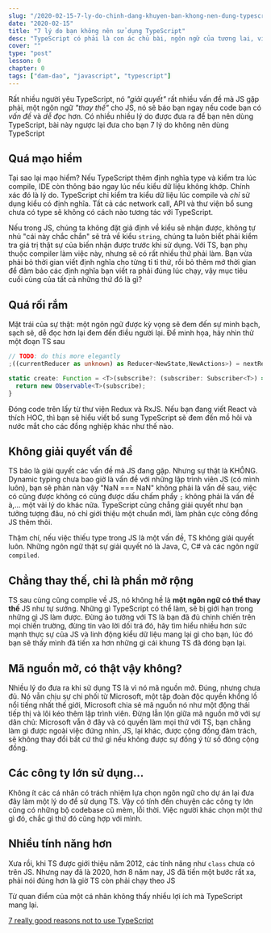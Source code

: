 ```yaml
---
slug: "/2020-02-15-7-ly-do-chinh-dang-khuyen-ban-khong-nen-dung-typescript"
date: "2020-02-15"
title: "7 lý do bạn không nên sử dụng TypeScript"
desc: "TypeScript có phải là con ác chủ bài, ngôn ngữ của tương lai, viết TypeScript thì mọi thứ sẽ không thể nào còn lỗi, những lý do khiến bạn phải suy nghĩ lại những nhận định trên"
cover: ""
type: "post"
lesson: 0
chapter: 0
tags: ["dam-dao", "javascript", "typescript"]
---
```



Rất nhiều người yêu TypeScript, nó *"giải quyết"* rất nhiều vấn đề mà JS gặp phải, một ngôn ngữ *"thay thế"* cho JS, nó sẽ báo bạn ngay nếu code bạn có *vấn đề* và *dễ đọc* hơn. Có nhiều nhiều lý do được đưa ra để bạn nên dùng TypeScript, bài này ngược lại đưa cho bạn 7 lý do không nên dùng TypeScript

## Quá mạo hiểm

Tại sao lại mạo hiểm? Nếu TypeScript thêm định nghĩa type và kiểm tra lúc compile, IDE còn thông báo ngay lúc nếu kiểu dữ liệu không khớp. Chính xác đó là lý do. TypeScript chỉ kiểm tra kiểu dữ liệu lúc compile và *chỉ* sử dụng kiểu có định nghĩa. Tất cả các network call, API và thư viện bổ sung chưa có type sẽ không có cách nào tương tác với TypeScript.

Nếu trong JS, chúng ta không đặt giả định về kiểu sẽ nhận được, không tự nhủ "cái này chắc chắn" sẽ trả về kiểu `string`, chúng ta luôn biết phải kiểm tra giá trị thật sự của biến nhận được trước khi sử dụng. Với TS, bạn phụ thuộc compiler làm việc này, nhưng sẽ có rất nhiều thứ phải làm. Bạn vừa phải bỏ thời gian viết định nghĩa cho từng tỉ tỉ thứ, rồi bỏ thêm mớ thời gian để đảm bảo các định nghĩa bạn viết ra phải đúng lúc chạy, vậy mục tiêu cuối cùng của tất cả những thứ đó là gì?

## Quá rối rắm

Mặt trái của sự thật: một ngôn ngữ được kỳ vọng sẽ đem đến sự minh bạch, sạch sẽ, dễ đọc hơn lại đem đến điều người lại. Để minh họa, hãy nhìn thử một đoạn TS sau

```ts
// TODO: do this more elegantly
;((currentReducer as unknown) as Reducer<NewState,NewActions>) = nextReducer

static create: Function = <T>(subscribe?: (subscriber: Subscriber<T>) => TeardownLogic) => {
  return new Observable<T>(subscribe);
}
```

Đóng code trên lấy từ thư viện Redux và RxJS. Nếu bạn đang viết React và thích HOC, thì bạn sẽ hiểu viết bổ sung TypeScript sẽ đem đến mồ hôi và nước mắt cho các đồng nghiệp khác như thế nào.

## Không giải quyết vấn đề

TS bảo là giải quyết các vấn đề mà JS đang gặp. Nhưng sự thật là KHÔNG. Dynamic typing chưa bao giờ là vấn đề với những lập trình viên JS (có mình luôn), bạn sẽ phàn nàn vậy "NaN === NaN" không phải là vấn đề sau, việc có cũng được không có cũng được dấu chấm phẩy `;` không phải là vấn đề à,... một vài lý do khác nữa. TypeScript cũng chẳng giải quyết như bạn tưởng tượng đâu, nó chỉ giới thiệu một chuẩn mới, làm phân cực công đồng JS thêm thôi.

Thậm chí, nếu việc thiếu type trong JS là một vấn đề, TS không giải quyết luôn. Những ngôn ngữ thật sự giải quyết nó là Java, C, C# và các ngôn ngữ `compiled`.

## Chẳng thay thế, chỉ là phần mở rộng

TS sau cùng cũng complie về JS, nó không hề là **một ngôn ngữ có thể thay thế** JS như tự sướng. Những gì TypeScript có thể làm, sẽ bị giới hạn trong những gì JS làm được. Đừng ảo tưởng với TS là bạn đã đủ chinh chiến trên mọi chiến trường, đừng tin vào lời dối trá đó, hãy tìm hiểu nhiều hơn sức mạnh thực sự của JS và linh động kiểu dữ liệu mang lại gì cho bạn, lúc đó bạn sẽ thấy mình đã tiến xa hơn những gì cái khung TS đã đóng bạn lại.

## Mã nguồn mở, có thật vậy không?

Nhiều lý do đưa ra khi sử dụng TS là vì nó mã nguồn mở. Đúng, nhưng chưa đủ. Nó vẫn chịu sự chi phối từ Microsoft, một tập đoàn độc quyền khổng lồ nổi tiếng nhất thế giới, Microsoft chia sẻ mã nguồn nó như một động thái tiếp thị và lôi kéo thêm lập trình viên. Đừng lẫn lộn giữa mã nguồn mở với sự dân chủ: Microsoft vẫn ở đây và có quyền làm mọi thứ với TS, bạn chẳng làm gì được ngoài việc đứng nhìn. JS, lại khác, được cộng đồng đảm trách, sẽ không thay đổi bất cứ thứ gì nếu không được sự đồng ý từ số đông cộng đồng.

## Các công ty lớn sử dụng...

Không ít các cá nhân có trách nhiệm lựa chọn ngôn ngữ cho dự án lại đưa đây làm một lý do để sử dụng TS. Vậy có tính đến chuyện các công ty lớn cũng có những bộ codebase cũ mèm, lỗi thời. Việc người khác chọn một thứ gì đó, chắc gì thứ đó cũng hợp với mình.

## Nhiều tính năng hơn

Xưa rồi, khi TS được giới thiệu năm 2012, các tính năng như `class` chưa có trên JS. Nhưng nay đã là 2020, hơn 8 năm nay, JS đã tiến một bước rất xa, phải nói đúng hơn là giờ TS còn phải chạy theo JS

Từ quan điểm của một cá nhân không thấy nhiều lợi ích mà TypeScript mang lại.

[7 really good reasons not to use TypeScript](https://everyday.codes/javascript/7-really-good-reasons-not-to-use-typescript/)

